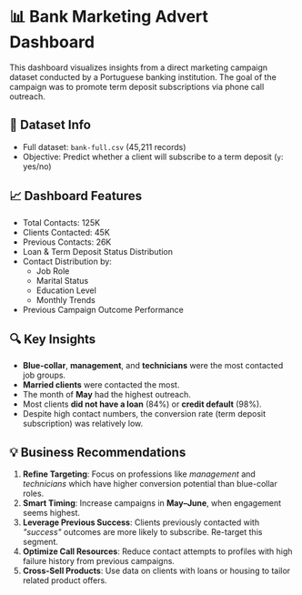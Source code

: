 # 📊 Bank Marketing Advert Dashboard

This dashboard visualizes insights from a direct marketing campaign dataset conducted by a Portuguese banking institution. The goal of the campaign was to promote term deposit subscriptions via phone call outreach.

## 📁 Dataset Info
- Full dataset: `bank-full.csv` (45,211 records)
- Objective: Predict whether a client will subscribe to a term deposit (`y`: yes/no)

## 📈 Dashboard Features
- Total Contacts: 125K
- Clients Contacted: 45K
- Previous Contacts: 26K
- Loan & Term Deposit Status Distribution
- Contact Distribution by:
  - Job Role
  - Marital Status
  - Education Level
  - Monthly Trends
- Previous Campaign Outcome Performance

## 🔍 Key Insights
- **Blue-collar**, **management**, and **technicians** were the most contacted job groups.
- **Married clients** were contacted the most.
- The month of **May** had the highest outreach.
- Most clients **did not have a loan** (84%) or **credit default** (98%).
- Despite high contact numbers, the conversion rate (term deposit subscription) was relatively low.

## 💡 Business Recommendations
1. **Refine Targeting**: Focus on professions like *management* and *technicians* which have higher conversion potential than blue-collar roles.
2. **Smart Timing**: Increase campaigns in **May–June**, when engagement seems highest.
3. **Leverage Previous Success**: Clients previously contacted with *"success"* outcomes are more likely to subscribe. Re-target this segment.
4. **Optimize Call Resources**: Reduce contact attempts to profiles with high failure history from previous campaigns.
5. **Cross-Sell Products**: Use data on clients with loans or housing to tailor related product offers.



